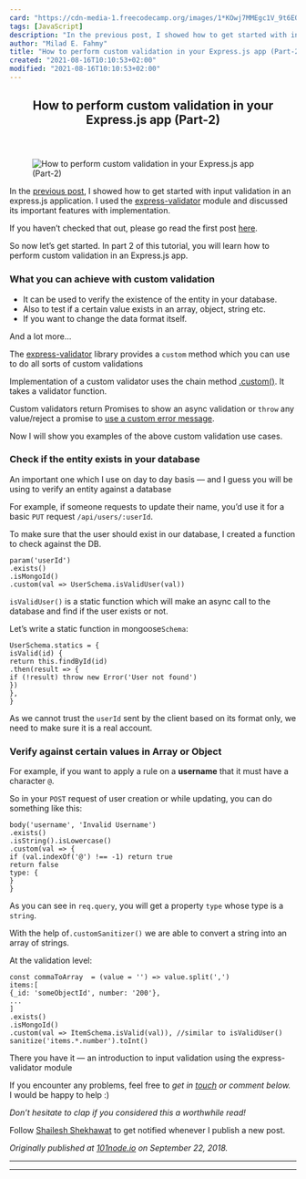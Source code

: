 ```yaml
---
card: "https://cdn-media-1.freecodecamp.org/images/1*KOwj7MMEgc1V_9t6EQP2ag.jpeg"
tags: [JavaScript]
description: "In the previous post, I showed how to get started with input "
author: "Milad E. Fahmy"
title: "How to perform custom validation in your Express.js app (Part-2)"
created: "2021-08-16T10:10:53+02:00"
modified: "2021-08-16T10:10:53+02:00"
---
```

<div class="site-wrapper">
<main id="site-main" class="site-main outer">
<div class="inner">
<article class="post-full post tag-javascript tag-nodejs tag-web-development tag-programming tag-tech ">
<header class="post-full-header">
<h1 class="post-full-title">How to perform custom validation in your Express.js app (Part-2)</h1>
</header>
<figure class="post-full-image">
<picture>
<source media="(max-width: 700px)" sizes="1px" srcset="data:image/gif;base64,R0lGODlhAQABAIAAAAAAAP///yH5BAEAAAAALAAAAAABAAEAAAIBRAA7 1w">
<source media="(min-width: 701px)" sizes="(max-width: 800px) 400px,
(max-width: 1170px) 700px,
1400px" srcset="https://cdn-media-1.freecodecamp.org/images/1*KOwj7MMEgc1V_9t6EQP2ag.jpeg 300w,
https://cdn-media-1.freecodecamp.org/images/1*KOwj7MMEgc1V_9t6EQP2ag.jpeg 600w,
https://cdn-media-1.freecodecamp.org/images/1*KOwj7MMEgc1V_9t6EQP2ag.jpeg 1000w,
https://cdn-media-1.freecodecamp.org/images/1*KOwj7MMEgc1V_9t6EQP2ag.jpeg 2000w">
<img onerror="this.style.display='none'" src="https://cdn-media-1.freecodecamp.org/images/1*KOwj7MMEgc1V_9t6EQP2ag.jpeg" alt="How to perform custom validation in your Express.js app (Part-2)">
</picture>
</figure>
<section class="post-full-content">
<div class="post-content">
<p>In the <a href="https://medium.freecodecamp.org/how-to-make-input-validation-simple-and-clean-in-your-express-js-app-ea9b5ff5a8a7" rel="noopener">previous post</a>, I showed how to get started with input validation in an express.js application. I used the <a href="https://github.com/ctavan/express-validator" rel="noopener">express-validator</a> module and discussed its important features with implementation.</p><p>If you haven’t checked that out, please go read the first post <a href="https://medium.freecodecamp.org/how-to-make-input-validation-simple-and-clean-in-your-express-js-app-ea9b5ff5a8a7" rel="noopener">here</a>.</p><p>So now let’s get started. In part 2 of this tutorial, you will learn how to perform custom validation in an Express.js app.</p><h3 id="what-you-can-achieve-with-custom-validation">What you can achieve with custom validation</h3><ul><li>It can be used to verify the existence of the entity in your database.</li><li>Also to test if a certain value exists in an array, object, string etc.</li><li>If you want to change the data format itself.</li></ul><p>And a lot more…</p><p>The <a href="https://express-validator.github.io/docs/" rel="noopener">express-validator</a> library provides a <code>custom</code> method which you can use to do all sorts of custom validations</p><p>Implementation of a custom validator uses the chain method <a href="https://express-validator.github.io/docs/validation-chain-api.html#customvalidator" rel="noopener">.custom()</a>. It takes a validator function.</p><p>Custom validators return Promises to show an async validation or <code>throw</code> any value/reject a promise to <a href="https://express-validator.github.io/docs/custom-error-messages.html#custom-validator-level" rel="noopener">use a custom error message</a>.</p><p>Now I will show you examples of the above custom validation use cases.</p><h3 id="check-if-the-entity-exists-in-your-database">Check if the entity exists in your database</h3><p>An important one which I use on day to day basis — and I guess you will be using to verify an entity against a database</p><p>For example, if someone requests to update their name, you’d use it for a basic <code>PUT</code> request <code>/api/users/:userId</code>.</p><p>To make sure that the user should exist in our database, I created a function to check against the DB.</p><pre><code class="language-js">param('userId')
.exists()
.isMongoId()
.custom(val =&gt; UserSchema.isValidUser(val))</code></pre><p><code>isValidUser()</code> is a static function which will make an async call to the database and find if the user exists or not.</p><p>Let’s write a static function in mongoose<code>Schema</code>:</p><pre><code class="language-js">UserSchema.statics = {
isValid(id) {
return this.findById(id)
.then(result =&gt; {
if (!result) throw new Error('User not found')
})
},
}</code></pre><p>As we cannot trust the <code>userId</code> sent by the client based on its format only, we need to make sure it is a real account.</p><h3 id="verify-against-certain-values-in-array-or-object"><strong>Verify against certain values in Array or Object</strong></h3><p>For example, if you want to apply a rule on a <strong>username</strong> that it must have a character <code>@</code>.</p><p>So in your <code>POST</code> request of user creation or while updating, you can do something like this:</p><pre><code class="language-js">body('username', 'Invalid Username')
.exists()
.isString().isLowercase()
.custom(val =&gt; {
if (val.indexOf('@') !== -1) return true
return false
type: {
}
}</code></pre><p>As you can see in <code>req.query</code>, you will get a property <code>type</code> whose type is a <code>string</code>.</p><p>With the help of<code>.customSanitizer()</code> we are able to convert a string into an array of strings.</p><p>At the validation level:</p><pre><code class="language-js">const commaToArray  = (value = '') =&gt; value.split(',')
items:[
{_id: 'someObjectId', number: '200'},
...
]
.exists()
.isMongoId()
.custom(val =&gt; ItemSchema.isValid(val)), //similar to isValidUser()
sanitize('items.*.number').toInt()</code></pre><p>There you have it — an introduction to input validation using the express-validator module</p><p>If you encounter any problems, feel free to <em>get in <a href="https://101node.io" rel="noopener">touch</a> or comment below.</em><br>I would be happy to help :)</p><p><em>Don’t hesitate to clap if you considered this a worthwhile read!</em></p><p>Follow <a href="/news/author/thatshailesh/">Shailesh Shekhawat</a> to get notified whenever I publish a new post.</p><p><em>Originally published at <a href="https://101node.io/blog/how-to-make-input-validation-in-express-js-app-part-2/" rel="noopener">101node.io</a> on September 22, 2018.</em></p>
</div>
<hr>
<hr>
</section>
</article>
</div>
</main>
</div>
<!-- Google Tag Manager (noscript) -->
<!-- End Google Tag Manager (noscript) -->
